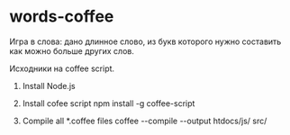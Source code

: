 words-coffee
============

Игра в слова: дано длинное слово, из букв которого нужно составить как можно больше других слов.

Исходники на coffee script.

1. Install Node.js

2. Install cofee script
	npm install -g coffee-script

3. Compile all *.coffee files
	coffee --compile --output htdocs/js/ src/